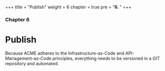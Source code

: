 +++
title = "Publish"
weight = 6
chapter = true
pre = "<b>6. </b>"
+++

### Chapter 6

# Publish

Because ACME adheres to the Infrastructure-as-Code and API-Management-as-Code principles, everything needs to be versioned in a GIT repository and automated.
